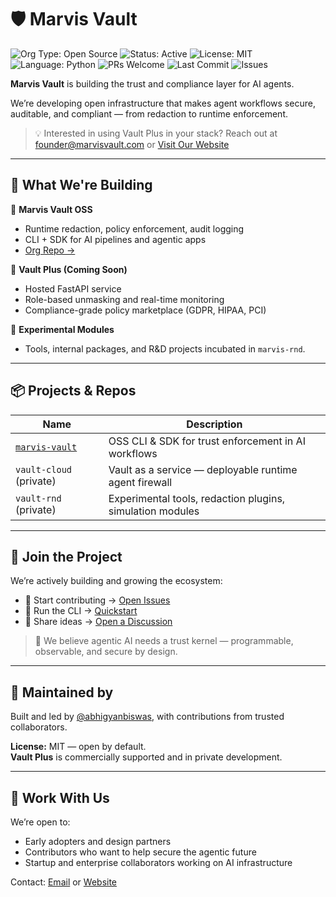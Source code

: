 # 🛡️ Marvis Vault

![Org Type: Open Source](https://img.shields.io/badge/org-open--source-blue)
![Status: Active](https://img.shields.io/badge/status-active-brightgreen)
![License: MIT](https://img.shields.io/badge/license-MIT-blue.svg)
![Language: Python](https://img.shields.io/badge/language-Python%203.10+-blue)
![PRs Welcome](https://img.shields.io/badge/PRs-welcome-blue)
![Last Commit](https://img.shields.io/github/last-commit/marvisvault/marvis-vault)
![Issues](https://img.shields.io/github/issues/marvisvault/marvis-vault)

**Marvis Vault** is building the trust and compliance layer for AI agents.

We’re developing open infrastructure that makes agent workflows secure, auditable, and compliant — from redaction to runtime enforcement.

> 💡 Interested in using Vault Plus in your stack? Reach out at [founder@marvisvault.com](mailto:founder@marvisvault.com) or [Visit Our Website](https://www.marvisvault.com/)
---

## 🚀 What We're Building

🔐 **Marvis Vault OSS**  
- Runtime redaction, policy enforcement, audit logging  
- CLI + SDK for AI pipelines and agentic apps  
- [Org Repo →](https://github.com/marvisvault)

🧱 **Vault Plus (Coming Soon)**  
- Hosted FastAPI service  
- Role-based unmasking and real-time monitoring  
- Compliance-grade policy marketplace (GDPR, HIPAA, PCI)

🧪 **Experimental Modules**  
- Tools, internal packages, and R&D projects incubated in `marvis-rnd`.

---

## 📦 Projects & Repos

| Name | Description |
|------|-------------|
| [`marvis-vault`](https://github.com/marvisvault/marvis-vault) | OSS CLI & SDK for trust enforcement in AI workflows |
| `vault-cloud` (private) | Vault as a service — deployable runtime agent firewall |
| `vault-rnd` (private) | Experimental tools, redaction plugins, simulation modules |

---

## 👋 Join the Project

We’re actively building and growing the ecosystem:

- 🔧 Start contributing → [Open Issues](https://github.com/marvisvault/marvis-vault/issues)
- 🧪 Run the CLI → [Quickstart](https://github.com/marvisvault/marvis-vault#quickstart)
- 💬 Share ideas → [Open a Discussion](https://github.com/marvisvault/marvis-vault/discussions)

> 🧠 We believe agentic AI needs a trust kernel — programmable, observable, and secure by design.

---

## 🧬 Maintained by

Built and led by [@abhigyanbiswas](https://github.com/abbybiswas), with contributions from trusted collaborators.

**License:** MIT — open by default.  
**Vault Plus** is commercially supported and in private development.

---

## 🤝 Work With Us

We’re open to:
- Early adopters and design partners
- Contributors who want to help secure the agentic future
- Startup and enterprise collaborators working on AI infrastructure

Contact: [Email](mailto:founder@marvisvault.com) or [Website](https://www.marvisvault.com/)
